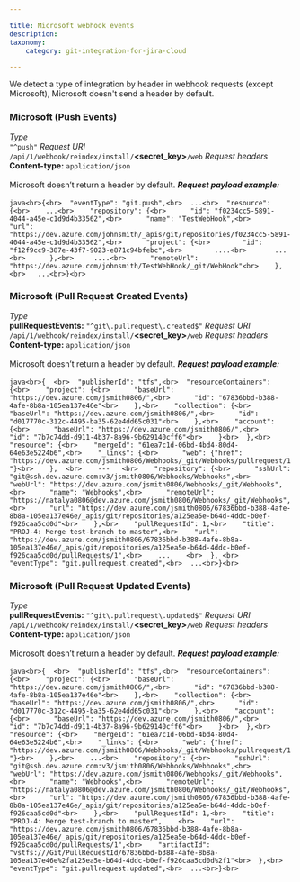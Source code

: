 ```yaml
---

title: Microsoft webhook events
description:
taxonomy:
    category: git-integration-for-jira-cloud

---
```

We detect a type of integration by header in webhook requests (except Microsoft), Microsoft doesn't send a header by default.

### Microsoft (Push Events)
_Type_  <br>`"^push"`
_Request URI_  <br>`/api/1/webhook/reindex/install/`**<secret\_key>**`/web`
_Request headers_  <br>**Content-type:** `application/json`<br><br>Microsoft doesn’t return a header by default.
_**Request payload example:**_<br><br>```java<br>{<br>  "eventType": "git.push",<br>  ...<br>  "resource": {<br>    ...<br>    "repository": {<br>      "id": "f0234cc5-5891-4044-a45e-c1d9d4b33562",<br>      "name": "TestWebHook",<br>      "url": "https://dev.azure.com/johnsmith/_apis/git/repositories/f0234cc5-5891-4044-a45e-c1d9d4b33562",<br>      "project": {<br>        "id": "f12f9cc9-387e-43f7-9023-e871c94bfebc",<br>        ....<br>       ...<br>      },<br>     ....<br>      "remoteUrl": "https://dev.azure.com/johnsmith/TestWebHook/_git/WebHook"<br>    },<br>	...<br>}<br>```

### Microsoft (Pull Request Created Events)
_Type_  <br>**pullRequestEvents:** `"^git\.pullrequest\.created$"`
_Request URI_  <br>`/api/1/webhook/reindex/install/`**<secret\_key>**`/web`
_Request headers_  <br>**Content-type:** `application/json`<br><br>Microsoft doesn’t return a header by default.
_**Request payload example:**_<br><br>```java<br>{  <br>  "publisherId": "tfs",<br>  "resourceContainers": {<br>    "project": {<br>      "baseUrl": "https://dev.azure.com/jsmith0806/",<br>      "id": "67836bbd-b388-4afe-8b8a-105ea137e46e"<br>    },<br>    "collection": {<br>      "baseUrl": "https://dev.azure.com/jsmith0806/",<br>      "id": "d017770c-312c-4495-ba35-62e4dd65c031"<br>    },<br>    "account": {<br>      "baseUrl": "https://dev.azure.com/jsmith0806/",<br>      "id": "7b7c74dd-d911-4b37-8a96-9b629140cff6"<br>    }<br>  },<br>  "resource": {<br>    "mergeId": "61ea7c1d-06bd-4bd4-80d4-64e63e5224b6",<br>    "_links": {<br>      "web": {"href": "https://dev.azure.com/jsmith0806/Webhooks/_git/Webhooks/pullrequest/1"}<br>    },  <br>    ---   <br>    "repository": {<br>      "sshUrl": "git@ssh.dev.azure.com:v3/jsmith0806/Webhooks/Webhooks",<br>      "webUrl": "https://dev.azure.com/jsmith0806/Webhooks/_git/Webhooks",<br>      "name": "Webhooks",<br>      "remoteUrl": "https://natalya0806@dev.azure.com/jsmith0806/Webhooks/_git/Webhooks",<br>      "url": "https://dev.azure.com/jsmith0806/67836bbd-b388-4afe-8b8a-105ea137e46e/_apis/git/repositories/a125ea5e-b64d-4ddc-b0ef-f926caa5cd0d"<br>    },<br>    "pullRequestId": 1,<br>    "title": "PROJ-4: Merge test-branch to master",<br>    "url": "https://dev.azure.com/jsmith0806/67836bbd-b388-4afe-8b8a-105ea137e46e/_apis/git/repositories/a125ea5e-b64d-4ddc-b0ef-f926caa5cd0d/pullRequests/1",<br>    ...    <br>  }, <br>  "eventType": "git.pullrequest.created",<br>  ...<br>}<br>```

### Microsoft (Pull Request Updated Events)
_Type_  <br>**pullRequestEvents:** `"^git\.pullrequest\.updated$"`
_Request URI_  <br>`/api/1/webhook/reindex/install/`**<secret\_key>**`/web`
_Request headers_  <br>**Content-type:** `application/json`<br><br>Microsoft doesn’t return a header by default.
_**Request payload example:**_<br><br>```java<br>{  <br>  "publisherId": "tfs",<br>  "resourceContainers": {<br>    "project": {<br>      "baseUrl": "https://dev.azure.com/jsmith0806/",<br>      "id": "67836bbd-b388-4afe-8b8a-105ea137e46e"<br>    },<br>    "collection": {<br>      "baseUrl": "https://dev.azure.com/jsmith0806/",<br>      "id": "d017770c-312c-4495-ba35-62e4dd65c031"<br>    },<br>    "account": {<br>      "baseUrl": "https://dev.azure.com/jsmith0806/",<br>      "id": "7b7c74dd-d911-4b37-8a96-9b629140cff6"<br>    }<br>  },<br>  "resource": {<br>    "mergeId": "61ea7c1d-06bd-4bd4-80d4-64e63e5224b6",<br>    "_links": {<br>      "web": {"href": "https://dev.azure.com/jsmith0806/Webhooks/_git/Webhooks/pullrequest/1"}<br>    },<br>    ...<br>    "repository": {<br>      "sshUrl": "git@ssh.dev.azure.com:v3/jsmith0806/Webhooks/Webhooks",<br>      "webUrl": "https://dev.azure.com/jsmith0806/Webhooks/_git/Webhooks",<br>      "name": "Webhooks",<br>      "remoteUrl": "https://natalya0806@dev.azure.com/jsmith0806/Webhooks/_git/Webhooks",<br>      "url": "https://dev.azure.com/jsmith0806/67836bbd-b388-4afe-8b8a-105ea137e46e/_apis/git/repositories/a125ea5e-b64d-4ddc-b0ef-f926caa5cd0d"<br>    },<br>    "pullRequestId": 1,<br>    "title": "PROJ-4: Merge test-branch to master",    <br>    "url": "https://dev.azure.com/jsmith0806/67836bbd-b388-4afe-8b8a-105ea137e46e/_apis/git/repositories/a125ea5e-b64d-4ddc-b0ef-f926caa5cd0d/pullRequests/1",<br>    "artifactId": "vstfs:///Git/PullRequestId/67836bbd-b388-4afe-8b8a-105ea137e46e%2fa125ea5e-b64d-4ddc-b0ef-f926caa5cd0d%2f1"<br>  },<br>  "eventType": "git.pullrequest.updated",<br>  ...<br>}<br>```

